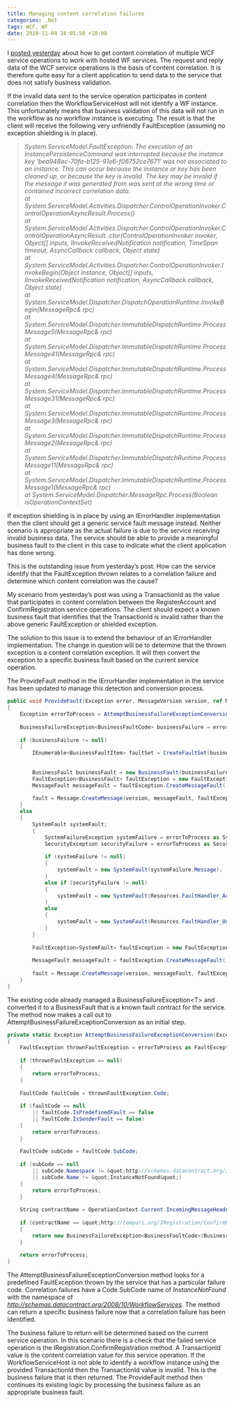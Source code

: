 ```yaml
---
title: Managing content correlation failures
categories: .Net
tags: WCF, WF
date: 2010-11-09 16:05:58 +10:00
---
```


I [posted yesterday][0] about how to get content correlation of multiple WCF service operations to work with hosted WF services. The request and reply data of the WCF service operations is the basis of content correlation. It is therefore quite easy for a client application to send data to the service that does not satisfy business validation. 

If the invalid data sent to the service operation participates in content correlation then the WorkflowServiceHost will not identify a WF instance. This unfortunately means that business validation of this data will not run in the workflow as no workflow instance is executing. The result is that the client will receive the following very unfriendly FaultException (assuming no exception shielding is in place).

<!--more-->

> _System.ServiceModel.FaultException: The execution of an InstancePersistenceCommand was interrupted because the instance key 'bea948ac-70fa-b125-91e6-f06752ce7671' was not associated to an instance. This can occur because the instance or key has been cleaned up, or because the key is invalid. The key may be invalid if the message it was generated from was sent at the wrong time or contained incorrect correlation data.   
>    at System.ServiceModel.Activities.Dispatcher.ControlOperationInvoker.ControlOperationAsyncResult.Process()   
>    at System.ServiceModel.Activities.Dispatcher.ControlOperationInvoker.ControlOperationAsyncResult..ctor(ControlOperationInvoker invoker, Object[] inputs, IInvokeReceivedNotification notification, TimeSpan timeout, AsyncCallback callback, Object state)   
>    at System.ServiceModel.Activities.Dispatcher.ControlOperationInvoker.InvokeBegin(Object instance, Object[] inputs, IInvokeReceivedNotification notification, AsyncCallback callback, Object state)   
>    at System.ServiceModel.Dispatcher.DispatchOperationRuntime.InvokeBegin(MessageRpc& rpc)   
>    at System.ServiceModel.Dispatcher.ImmutableDispatchRuntime.ProcessMessage5(MessageRpc& rpc)   
>    at System.ServiceModel.Dispatcher.ImmutableDispatchRuntime.ProcessMessage41(MessageRpc& rpc)   
>    at System.ServiceModel.Dispatcher.ImmutableDispatchRuntime.ProcessMessage4(MessageRpc& rpc)   
>    at System.ServiceModel.Dispatcher.ImmutableDispatchRuntime.ProcessMessage31(MessageRpc& rpc)   
>    at System.ServiceModel.Dispatcher.ImmutableDispatchRuntime.ProcessMessage3(MessageRpc& rpc)   
>    at System.ServiceModel.Dispatcher.ImmutableDispatchRuntime.ProcessMessage2(MessageRpc& rpc)   
>    at System.ServiceModel.Dispatcher.ImmutableDispatchRuntime.ProcessMessage11(MessageRpc& rpc)   
>    at System.ServiceModel.Dispatcher.ImmutableDispatchRuntime.ProcessMessage1(MessageRpc& rpc)   
>    at System.ServiceModel.Dispatcher.MessageRpc.Process(Boolean isOperationContextSet)_

If exception shielding is in place by using an IErrorHandler implementation then the client should get a generic service fault message instead. Neither scenario is appropriate as the actual failure is due to the service receiving invalid business data. The service should be able to provide a meaningful business fault to the client in this case to indicate what the client application has done wrong. 

This is the outstanding issue from yesterday’s post. How can the service identify that the FaultException thrown relates to a correlation failure and determine which content correlation was the cause? 

My scenario from yesterday’s post was using a TransactionId as the value that participates in content correlation between the RegisterAccount and ConfirmRegistration service operations. The client should expect a known business fault that identifies that the TransactionId is invalid rather than the above generic FaultException or shielded exception.

The solution to this issue is to extend the behaviour of an IErrorHandler implementation. The change in question will be to determine that the thrown exception is a content correlation exception. It will then convert the exception to a specific business fault based on the current service operation.

The ProvideFault method in the IErrorHandler implementation in the service has been updated to manage this detection and conversion process.

```csharp
public void ProvideFault(Exception error, MessageVersion version, ref Message fault)
{
    Exception errorToProcess = AttemptBusinessFailureExceptionConversion(error);
    
    BusinessFailureException<BusinessFaultCode> businessFailure = errorToProcess as BusinessFailureException<BusinessFaultCode>;
    
    if (businessFailure != null)
    {
        IEnumerable<BusinessFaultItem> faultSet = CreateFaultSet(businessFailure.Failures);
    
    
        BusinessFault businessFault = new BusinessFault(businessFailure.Message, faultSet);
        FaultException<BusinessFault> faultException = new FaultException<BusinessFault>(businessFault, businessFailure.Message);
        MessageFault messageFault = faultException.CreateMessageFault();
    
        fault = Message.CreateMessage(version, messageFault, faultException.Action);
    }
    else
    {
        SystemFault systemFault;
        {
            SystemFailureException systemFailure = errorToProcess as SystemFailureException;
            SecurityException securityFailure = errorToProcess as SecurityException;
    
            if (systemFailure != null)
            {
                systemFault = new SystemFault(systemFailure.Message);
            }
            else if (securityFailure != null)
            {
                systemFault = new SystemFault(Resources.FaultHandler_AccessDenied);
            }
            else
            {
                systemFault = new SystemFault(Resources.FaultHandler_UnknownFailure);
            }
        }
    
        FaultException<SystemFault> faultException = new FaultException<SystemFault>(systemFault, systemFault.Message);
    
        MessageFault messageFault = faultException.CreateMessageFault();
    
        fault = Message.CreateMessage(version, messageFault, faultException.Action);
    }
}
```

The existing code already managed a BusinessFailureException&lt;T&gt; and converted it to a BusinessFault that is a known fault contract for the service. The method now makes a call out to AttemptBusinessFailureExceptionConversion as an initial step.

```csharp
private static Exception AttemptBusinessFailureExceptionConversion(Exception errorToProcess)
{
    FaultException thrownFaultException = errorToProcess as FaultException;
    
    if (thrownFaultException == null)
    {
        return errorToProcess;
    }
    
    FaultCode faultCode = thrownFaultException.Code;
    
    if (faultCode == null
        || faultCode.IsPredefinedFault == false
        || faultCode.IsSenderFault == false)
    {
        return errorToProcess;
    }
    
    FaultCode subCode = faultCode.SubCode;
    
    if (subCode == null
        || subCode.Namespace != &quot;http://schemas.datacontract.org/2008/10/WorkflowServices&quot;
        || subCode.Name != &quot;InstanceNotFound&quot;)
    {
        return errorToProcess;
    }
    
    String contractName = OperationContext.Current.IncomingMessageHeaders.Action;
    
    if (contractName == &quot;http://tempuri.org/IRegistration/ConfirmRegistration&quot;)
    {
        return new BusinessFailureException<BusinessFaultCode>(BusinessFailureStore.InvalidTransactionIdProvided);
    }
        
    return errorToProcess;
}
```

The AttemptBusinessFailureExceptionConversion method looks for a predefined FaultException thrown by the service that has a particular failure code. Correlation failures have a Code.SubCode name of _InstanceNotFound_ with the namespace of _http://schemas.datacontract.org/2008/10/WorkflowServices_. The method can return a specific business failure now that a correlation failure has been identified. 

The business failure to return will be determined based on the current service operation. In this scenario there is a check that the failed service operation is the IRegistration.ConfirmRegistration method. A TransactionId value is the content correlation value for this service operation. If the WorkflowServiceHost is not able to identify a workflow instance using the provided TransactionId then the TransactionId value is invalid. This is the business failure that is then returned. The ProvideFault method then continues its existing logic by processing the business failure as an appropriate business fault.

[0]: /2010/11/08/hosted-workflow-service-with-content-correlation/
